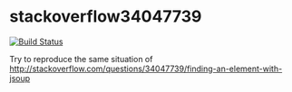 # stackoverflow34047739

[![Build Status][ico-github-actions]][link-github-actions]

Try to reproduce the same situation of http://stackoverflow.com/questions/34047739/finding-an-element-with-jsoup


[ico-github-actions]: https://github.com/DavidePastore/stackoverflow34047739/actions/workflows/worflow.yml/badge.svg
[link-github-actions]: https://github.com/DavidePastore/stackoverflow34047739/actions/workflows/worflow.yml
